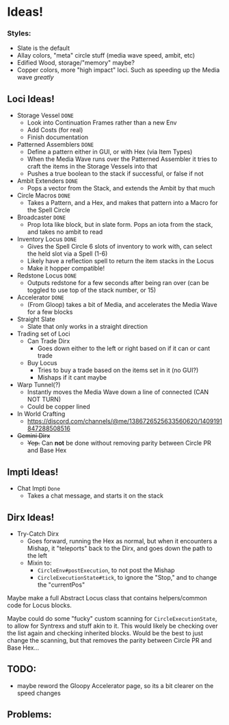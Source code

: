 # Ideas!
### Styles:
* Slate is the default
* Allay colors, "meta" circle stuff (media wave speed, ambit, etc)
* Edified Wood, storage/"memory" maybe?
* Copper colors, more "high impact" loci. Such as speeding up the Media wave *greatly*

## Loci Ideas!
* Storage Vessel `DONE`
  * Look into Continuation Frames rather than a new Env 
  * Add Costs (for real)
  * Finish documentation
* Patterned Assemblers `DONE`
  * Define a pattern either in GUI, or with Hex (via Item Types)
  * When the Media Wave runs over the Patterned Assembler it tries to craft the items in the Storage Vessels into that
  * Pushes a true boolean to the stack if successful, or false if not
* Ambit Extenders `DONE`
  * Pops a vector from the Stack, and extends the Ambit by that much
* Circle Macros `DONE`
  * Takes a Pattern, and a Hex, and makes that pattern into a Macro for the Spell Circle
* Broadcaster `DONE`
  * Prop Iota like block, but in slate form. Pops an iota from the stack, and takes no ambit to read
* Inventory Locus `DONE`
  * Gives the Spell Circle 6 slots of inventory to work with, can select the held slot via a Spell (1-6)
  * Likely have a reflection spell to return the item stacks in the Locus
  * Make it hopper compatible!
* Redstone Locus `DONE`
  * Outputs redstone for a few seconds after being ran over (can be toggled to use top of the stack number, or 15)
* Accelerator `DONE`
  * (From Gloop) takes a bit of Media, and accelerates the Media Wave for a few blocks
* Straight Slate
  * Slate that only works in a straight direction
* Trading set of Loci
  * Can Trade Dirx
    * Goes down either to the left or right based on if it can or cant trade
  * Buy Locus
    * Tries to buy a trade based on the items set in it (no GUI?)
    * Mishaps if it cant maybe
* Warp Tunnel(?)
  * Instantly moves the Media Wave down a line of connected (CAN NOT TURN)
  * Could be copper lined
* In World Crafting
  * https://discord.com/channels/@me/1386726525633560620/1409191847288508516
* ~~Gemini Dirx~~
  * ~~Yep.~~ Can **not** be done without removing parity between Circle PR and Base Hex

## Impti Ideas!
* Chat Impti `Done`
  * Takes a chat message, and starts it on the stack

## Dirx Ideas!
* Try-Catch Dirx
    * Goes forward, running the Hex as normal, but when it encounters a Mishap, it "teleports" back to the Dirx, and goes down the path to the left
    * Mixin to:
        * `CircleEnv#postExecution`, to not post the Mishap
        * `CircleExecutionState#tick`, to ignore the "Stop," and to change the "currentPos"

Maybe make a full Abstract Locus class that contains helpers/common code for Locus blocks.

Maybe could do some "fucky" custom scanning for `CircleExecutionState`, to allow for Syntrexs and stuff akin to it. 
This would likely be checking over the list again and checking inherited blocks. Would be the best to just change the scanning, but that removes the parity between Circle PR and Base Hex...
## TODO:
* maybe reword the Gloopy Accelerator page, so its a bit clearer on the speed changes

## Problems:
